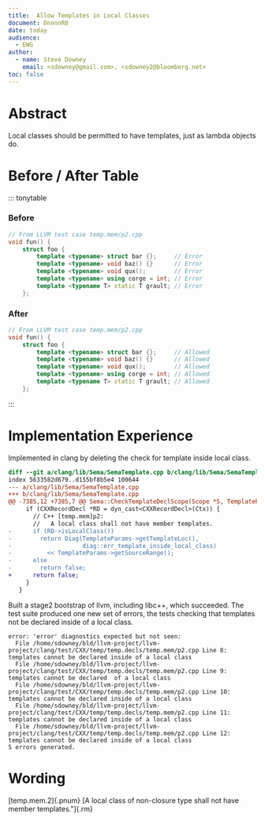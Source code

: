 ```yaml
---
title: 	Allow Templates in Local Classes
document: DnnnnR0
date: today
audience:
  - EWG
author:
  - name: Steve Downey
    email: <sdowney@gmail.com>, <sdowney2@bloomberg.net>
toc: false
---
```


# Abstract
Local classes should be permitted to have templates, just as lambda objects do.

# Before / After Table

::: tonytable

### Before
```C++
// From LLVM test case temp.mem/p2.cpp
void fun() {
    struct foo {
        template <typename> struct bar {};     // Error
        template <typename> void baz() {}      // Error
        template <typename> void qux();        // Error
        template <typename> using corge = int; // Error
        template <typename T> static T grault; // Error
    };
```

### After
```C++
// From LLVM test case temp.mem/p2.cpp
void fun() {
    struct foo {
        template <typename> struct bar {};     // Allowed
        template <typename> void baz() {}      // Allowed
        template <typename> void qux();        // Allowed
        template <typename> using corge = int; // Allowed
        template <typename T> static T grault; // Allowed
    };
```
:::

# Implementation Experience

Implemented in clang by deleting the check for template inside local class.

```diff
diff --git a/clang/lib/Sema/SemaTemplate.cpp b/clang/lib/Sema/SemaTemplate.cpp
index 5633582d679..d155bf8b5e4 100644
--- a/clang/lib/Sema/SemaTemplate.cpp
+++ b/clang/lib/Sema/SemaTemplate.cpp
@@ -7385,12 +7385,7 @@ Sema::CheckTemplateDeclScope(Scope *S, TemplateParameterList *TemplateParams) {
     if (CXXRecordDecl *RD = dyn_cast<CXXRecordDecl>(Ctx)) {
       // C++ [temp.mem]p2:
       //   A local class shall not have member templates.
-      if (RD->isLocalClass())
-        return Diag(TemplateParams->getTemplateLoc(),
-                    diag::err_template_inside_local_class)
-          << TemplateParams->getSourceRange();
-      else
-        return false;
+      return false;
     }
   }

```

Built a stage2 bootstrap of llvm, including libc++, which succeeded. The test suite produced one new set of errors, the tests checking that templates not be declared inside of a local class.

    error: 'error' diagnostics expected but not seen:
      File /home/sdowney/bld/llvm-project/llvm-project/clang/test/CXX/temp/temp.decls/temp.mem/p2.cpp Line 8: templates cannot be declared inside of a local class
      File /home/sdowney/bld/llvm-project/llvm-project/clang/test/CXX/temp/temp.decls/temp.mem/p2.cpp Line 9: templates cannot be declared  of a local class
      File /home/sdowney/bld/llvm-project/llvm-project/clang/test/CXX/temp/temp.decls/temp.mem/p2.cpp Line 10: templates cannot be declared inside of a local class
      File /home/sdowney/bld/llvm-project/llvm-project/clang/test/CXX/temp/temp.decls/temp.mem/p2.cpp Line 11: templates cannot be declared inside of a local class
      File /home/sdowney/bld/llvm-project/llvm-project/clang/test/CXX/temp/temp.decls/temp.mem/p2.cpp Line 12: templates cannot be declared inside of a local class
    5 errors generated.


# Wording

[temp.mem.2]{.pnum} [A local class of non-closure type shall not have member templates."]{.rm}
